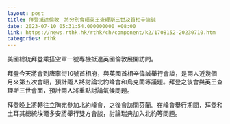```yaml
---
layout: post
title: 拜登抵達倫敦　將分別會晤英王查理斯三世及首相辛偉誠
date: 2023-07-10 05:31:54.000000000 +08:00
link: https://news.rthk.hk/rthk/ch/component/k2/1708152-20230710.htm
categories: rthk
---
```


美國總統拜登乘搭空軍一號專機抵達英國倫敦展開訪問。

拜登今天將會到唐寧街10號首相府，與英國首相辛偉誠舉行會談，是兩人近幾個月來第五次會晤，預計兩人將討論北約峰會和烏克蘭等議題。拜登之後會與英王查理斯三世會面，預計兩人將重點討論氣候問題。

拜登晚上將轉往立陶宛參加北約峰會，之後會訪問芬蘭。在峰會舉行期間，拜登和土耳其總統埃爾多安將舉行雙方會談，討論瑞典加入北約等問題。
